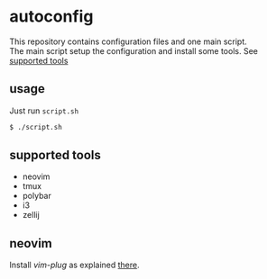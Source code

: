 # autoconfig
This repository contains configuration files and one main script.\
The main script setup the configuration and install some tools. See
[supported tools](#supported-tools)

## usage
Just run `script.sh`
```sh
$ ./script.sh
```

## supported tools
* neovim
* tmux
* polybar
* i3
* zellij

## neovim
Install *vim-plug* as explained [there](https://github.com/junegunn/vim-plug#unix-linux).

